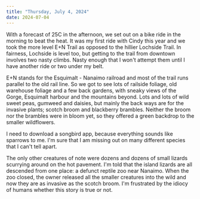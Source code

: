 ```yaml
---
title: "Thursday, July 4, 2024"
date: 2024-07-04
---
```

With a forecast of 25C in the afternoon, we set out on a bike ride in the morning to beat the heat.  It was my first ride with Cindy this year and we took the more level E+N Trail as opposed to the hillier Lochside Trail.  In fairness, Lochside is level too, but getting to the trail from downtown involves two nasty climbs.  Nasty enough that I won't attempt them until I have another ride or two under my belt.

E+N stands for the Esquimalt - Nanaimo railroad and most of the trail runs parallel to the old rail line.  So we got to see lots of railside foliage, old warehouse foliage and a few back gardens, with sneaky views of the Gorge, Esquimalt harbour and the mountains beyond.  Lots and lots of wild sweet peas, gumweed and daisies, but mainly the back ways are for the invasive plants; scotch broom and blackberry brambles.  Neither the broom nor the brambles were in bloom yet, so they offered a green backdrop to the smaller wildflowers.

I need to download a songbird app, because everything sounds like sparrows to me.  I'm sure that I am missing out on many different species that I can't tell apart.  

The only other creatures of note were dozens and dozens of small lizards scurrying around on the hot pavement.  I'm told that the island lizards are all descended from one place: a defunct reptile zoo near Nanaimo.  When the zoo closed, the owner released all the smaller creatures into the wild and now they are as invasive as the scotch broom.  I'm frustrated by the idiocy of humans whether this story is true or not.


